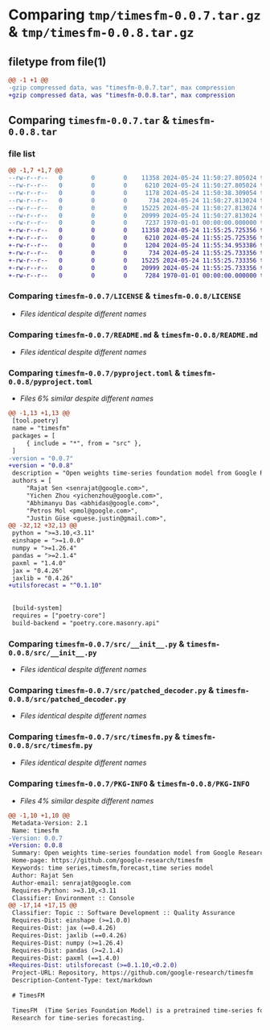 # Comparing `tmp/timesfm-0.0.7.tar.gz` & `tmp/timesfm-0.0.8.tar.gz`

## filetype from file(1)

```diff
@@ -1 +1 @@
-gzip compressed data, was "timesfm-0.0.7.tar", max compression
+gzip compressed data, was "timesfm-0.0.8.tar", max compression
```

## Comparing `timesfm-0.0.7.tar` & `timesfm-0.0.8.tar`

### file list

```diff
@@ -1,7 +1,7 @@
--rw-r--r--   0        0        0    11358 2024-05-24 11:50:27.805024 timesfm-0.0.7/LICENSE
--rw-r--r--   0        0        0     6210 2024-05-24 11:50:27.805024 timesfm-0.0.7/README.md
--rw-r--r--   0        0        0     1178 2024-05-24 11:50:38.309054 timesfm-0.0.7/pyproject.toml
--rw-r--r--   0        0        0      734 2024-05-24 11:50:27.813024 timesfm-0.0.7/src/__init__.py
--rw-r--r--   0        0        0    15225 2024-05-24 11:50:27.813024 timesfm-0.0.7/src/patched_decoder.py
--rw-r--r--   0        0        0    20999 2024-05-24 11:50:27.813024 timesfm-0.0.7/src/timesfm.py
--rw-r--r--   0        0        0     7237 1970-01-01 00:00:00.000000 timesfm-0.0.7/PKG-INFO
+-rw-r--r--   0        0        0    11358 2024-05-24 11:55:25.725356 timesfm-0.0.8/LICENSE
+-rw-r--r--   0        0        0     6210 2024-05-24 11:55:25.725356 timesfm-0.0.8/README.md
+-rw-r--r--   0        0        0     1204 2024-05-24 11:55:34.953386 timesfm-0.0.8/pyproject.toml
+-rw-r--r--   0        0        0      734 2024-05-24 11:55:25.733356 timesfm-0.0.8/src/__init__.py
+-rw-r--r--   0        0        0    15225 2024-05-24 11:55:25.733356 timesfm-0.0.8/src/patched_decoder.py
+-rw-r--r--   0        0        0    20999 2024-05-24 11:55:25.733356 timesfm-0.0.8/src/timesfm.py
+-rw-r--r--   0        0        0     7284 1970-01-01 00:00:00.000000 timesfm-0.0.8/PKG-INFO
```

### Comparing `timesfm-0.0.7/LICENSE` & `timesfm-0.0.8/LICENSE`

 * *Files identical despite different names*

### Comparing `timesfm-0.0.7/README.md` & `timesfm-0.0.8/README.md`

 * *Files identical despite different names*

### Comparing `timesfm-0.0.7/pyproject.toml` & `timesfm-0.0.8/pyproject.toml`

 * *Files 6% similar despite different names*

```diff
@@ -1,13 +1,13 @@
 [tool.poetry]
 name = "timesfm"
 packages = [
     { include = "*", from = "src" },
 ]
-version = "0.0.7"
+version = "0.0.8"
 description = "Open weights time-series foundation model from Google Research."
 authors = [
     "Rajat Sen <senrajat@google.com>",
     "Yichen Zhou <yichenzhou@google.com>",
     "Abhimanyu Das <abhidas@google.com>",
     "Petros Mol <pmol@google.com>",
     "Justin Güse <guese.justin@gmail.com>",
@@ -32,12 +32,13 @@
 python = ">=3.10,<3.11"
 einshape = ">=1.0.0"
 numpy = ">=1.26.4"
 pandas = ">=2.1.4"
 paxml = "1.4.0"
 jax = "0.4.26"
 jaxlib = "0.4.26"
+utilsforecast = "^0.1.10"
 
 
 [build-system]
 requires = ["poetry-core"]
 build-backend = "poetry.core.masonry.api"
```

### Comparing `timesfm-0.0.7/src/__init__.py` & `timesfm-0.0.8/src/__init__.py`

 * *Files identical despite different names*

### Comparing `timesfm-0.0.7/src/patched_decoder.py` & `timesfm-0.0.8/src/patched_decoder.py`

 * *Files identical despite different names*

### Comparing `timesfm-0.0.7/src/timesfm.py` & `timesfm-0.0.8/src/timesfm.py`

 * *Files identical despite different names*

### Comparing `timesfm-0.0.7/PKG-INFO` & `timesfm-0.0.8/PKG-INFO`

 * *Files 4% similar despite different names*

```diff
@@ -1,10 +1,10 @@
 Metadata-Version: 2.1
 Name: timesfm
-Version: 0.0.7
+Version: 0.0.8
 Summary: Open weights time-series foundation model from Google Research.
 Home-page: https://github.com/google-research/timesfm
 Keywords: time series,timesfm,forecast,time series model
 Author: Rajat Sen
 Author-email: senrajat@google.com
 Requires-Python: >=3.10,<3.11
 Classifier: Environment :: Console
@@ -17,14 +17,15 @@
 Classifier: Topic :: Software Development :: Quality Assurance
 Requires-Dist: einshape (>=1.0.0)
 Requires-Dist: jax (==0.4.26)
 Requires-Dist: jaxlib (==0.4.26)
 Requires-Dist: numpy (>=1.26.4)
 Requires-Dist: pandas (>=2.1.4)
 Requires-Dist: paxml (==1.4.0)
+Requires-Dist: utilsforecast (>=0.1.10,<0.2.0)
 Project-URL: Repository, https://github.com/google-research/timesfm
 Description-Content-Type: text/markdown
 
 # TimesFM
 
 TimesFM  (Time Series Foundation Model) is a pretrained time-series foundation model developed by Google
 Research for time-series forecasting.
```

